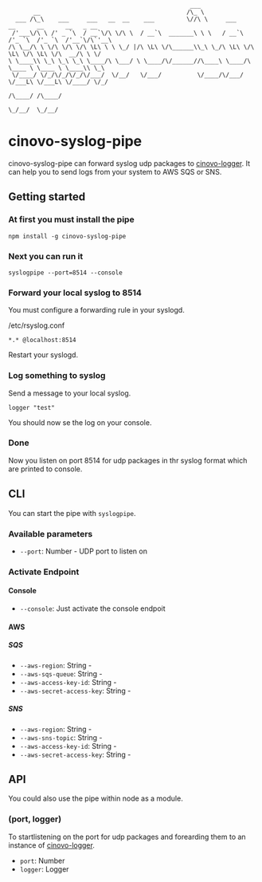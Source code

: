 `````
                                                   ___
       __                                         /\_ \
  ___ /\_\    ___     ___   __  __    ___         \//\ \     ___      __      __      __   _ __
 /'___\/\ \ /' _ `\  / __`\/\ \/\ \  / __`\  _______\ \ \   / __`\  /'_ `\  /'_ `\  /'__`\/\`'__\
/\ \__/\ \ \/\ \/\ \/\ \L\ \ \ \_/ |/\ \L\ \/\______\\_\ \_/\ \L\ \/\ \L\ \/\ \L\ \/\  __/\ \ \/
\ \____\\ \_\ \_\ \_\ \____/\ \___/ \ \____/\/______//\____\ \____/\ \____ \ \____ \ \____\\ \_\
 \/____/ \/_/\/_/\/_/\/___/  \/__/   \/___/          \/____/\/___/  \/___L\ \/___L\ \/____/ \/_/
                                                                      /\____/ /\____/
                                                                      \_/__/  \_/__/
`````

# cinovo-syslog-pipe

cinovo-syslog-pipe can forward syslog udp packages to [cinovo-logger](https://github.com/cinovo/node-logger).
It can help you to send logs from your system to AWS SQS or SNS.

## Getting started

### At first you must install the pipe

    npm install -g cinovo-syslog-pipe

### Next you can run it

`````
syslogpipe --port=8514 --console
`````

### Forward your local syslog to 8514

You must configure a forwarding rule in your syslogd.

/etc/rsyslog.conf
`````
*.* @localhost:8514
`````

Restart your syslogd.

### Log something to syslog

Send a message to your local syslog.
`````
logger "test"
`````
You should now se the log on your console.

### Done

Now you listen on port 8514 for udp packages in thr syslog format which are printed to console.

## CLI

You can start the pipe with `syslogpipe`.

### Available parameters
* `--port`: Number - UDP port to listen on

### Activate Endpoint

#### Console
* `--console`: Just activate the console endpoit

#### AWS

##### SQS
* `--aws-region`: String -
* `--aws-sqs-queue`: String -
* `--aws-access-key-id`: String -
* `--aws-secret-access-key`: String -

##### SNS
* `--aws-region`: String -
* `--aws-sns-topic`: String -
* `--aws-access-key-id`: String -
* `--aws-secret-access-key`: String -

## API

You could also use the pipe within node as a module.

### (port, logger)

To startlistening on the port for udp packages and forearding them to an instance of [cinovo-logger](https://github.com/cinovo/node-logger).

* `port`: Number
* `logger`: Logger
